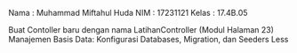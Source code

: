 Nama : Muhammad Miftahul Huda
NIM : 17231121
Kelas : 17.4B.05

Buat Contoller baru dengan nama LatihanController (Modul Halaman 23) Manajemen Basis Data: Konfigurasi Databases, Migration, dan Seeders Less
